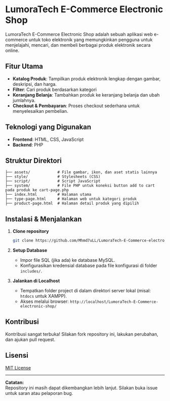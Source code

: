 # LumoraTech E-Commerce Electronic Shop

LumoraTech E-Commerce Electronic Shop adalah sebuah aplikasi web e-commerce untuk toko elektronik yang memungkinkan pengguna untuk menjelajahi, mencari, dan membeli berbagai produk elektronik secara online.

## Fitur Utama

- **Katalog Produk**: Tampilkan produk elektronik lengkap dengan gambar, deskripsi, dan harga.
- **Filter**: Cari produk berdasarkan kategori
- **Keranjang Belanja**: Tambahkan produk ke keranjang belanja dan ubah jumlahnya.
- **Checkout & Pembayaran**: Proses checkout sederhana untuk menyelesaikan pembelian.

## Teknologi yang Digunakan

- **Frontend**: HTML, CSS, JavaScript
- **Backend**: PHP

## Struktur Direktori

```
├── assets/            # File gambar, ikon, dan aset statis lainnya
├── style/             # Stylesheets (CSS)
├── script/            # Script JavaScript
├── system/            # File PHP untuk koneksi button add to cart pada produk ke cart-page.php
├── index.html         # Halaman utama
├── type-page.html     # Halaman web untuk kategori produk
├── product-page.html  # Halaman detail produk yang dipilih            
```

## Instalasi & Menjalankan

1. **Clone repository**
   ```bash
   git clone https://github.com/Mhmd7uLL/LumoraTech-E-Commerce-electronic-shop.git
   ```

2. **Setup Database**
   - Impor file SQL (jika ada) ke database MySQL.
   - Konfigurasikan kredensial database pada file konfigurasi di folder `includes/`.

3. **Jalankan di Localhost**
   - Tempatkan folder project di dalam direktori server lokal (misal: `htdocs` untuk XAMPP).
   - Akses melalui browser: `http://localhost/LumoraTech-E-Commerce-electronic-shop/`

## Kontribusi

Kontribusi sangat terbuka! Silakan fork repository ini, lakukan perubahan, dan ajukan pull request.

## Lisensi

[MIT License](LICENSE)

---

**Catatan:**  
Repository ini masih dapat dikembangkan lebih lanjut. Silakan buka issue untuk saran atau pelaporan bug.
